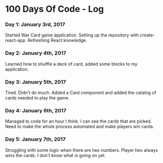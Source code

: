 # 100 Days Of Code - Log

### Day 1: January 3rd, 2017
Started War Card game application. Setting up the repository with create-react-app. Refreshing React knowledge.

### Day 2: January 4th, 2017
Learned how to shuffle a deck of card, added some blocks to my application.

### Day 3: January 5th, 2017
Tired. Didn't do much. Added a Card component and added the catalog of cards needed to play the game.

### Day 4: January 6th, 2017
Managed to code for an hour I think. I can see the cards that are picked. Need to make the whole process automated and make players win cards.

### Day 5: January 7th, 2017
Struggling with some logic when there are two numbers. Player two always wins the cards. I don't know what is going on yet.